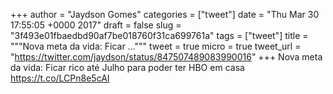 
+++
author = "Jaydson Gomes"
categories = ["tweet"]
date = "Thu Mar 30 17:55:05 +0000 2017"
draft = false
slug = "3f493e01fbaedbd90af7be018760f31ca699761a"
tags = ["tweet"]
title = """Nova meta da vida: Ficar ..."""
tweet = true
micro = true
tweet_url = "https://twitter.com/jaydson/status/847507489083990016"
+++
Nova meta da vida: Ficar rico até Julho para poder ter HBO em casa https://t.co/LCPn8e5cAI
